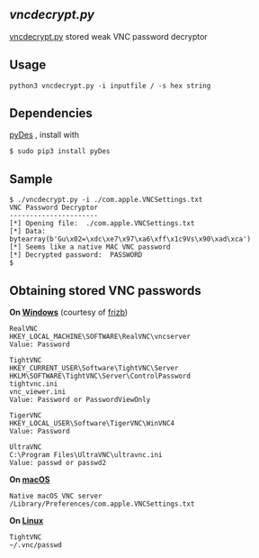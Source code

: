 ## _vncdecrypt.py_

[vncdecrypt.py](https://github.com/nikip72/vncdecrypt) stored weak VNC password decryptor

## Usage
```
python3 vncdecrypt.py -i inputfile / -s hex string
```
## Dependencies
[pyDes](https://pypi.org/project/pyDes/) , install with
```
$ sudo pip3 install pyDes
```

## Sample
```
$ ./vncdecrypt.py -i ./com.apple.VNCSettings.txt
VNC Password Decryptor
----------------------
[*] Opening file:  ./com.apple.VNCSettings.txt
[*] Data:  bytearray(b'Gu\x02=\xdc\xe7\x97\xa6\xff\x1c9Vs\x90\xad\xca')
[*] Seems like a native MAC VNC password
[*] Decrypted password:  PASSWORD
$
```

## Obtaining stored VNC passwords
__On [Windows](https://www.microsoft.com)__ (courtesy of [frizb](https://github.com/frizb/PasswordDecrypts))

```
RealVNC
HKEY_LOCAL_MACHINE\SOFTWARE\RealVNC\vncserver
Value: Password
```
```
TightVNC
HKEY_CURRENT_USER\Software\TightVNC\Server
HKLM\SOFTWARE\TightVNC\Server\ControlPassword
tightvnc.ini
vnc_viewer.ini
Value: Password or PasswordViewOnly
```
```
TigerVNC
HKEY_LOCAL_USER\Software\TigerVNC\WinVNC4
Value: Password
```
```
UltraVNC
C:\Program Files\UltraVNC\ultravnc.ini
Value: passwd or passwd2
```

__On [macOS](https://www.apple.com)__
```
Native macOS VNC server
/Library/Preferences/com.apple.VNCSettings.txt
```

__On [Linux](https://www.linux.org)__
```
TightVNC
~/.vnc/passwd
```
